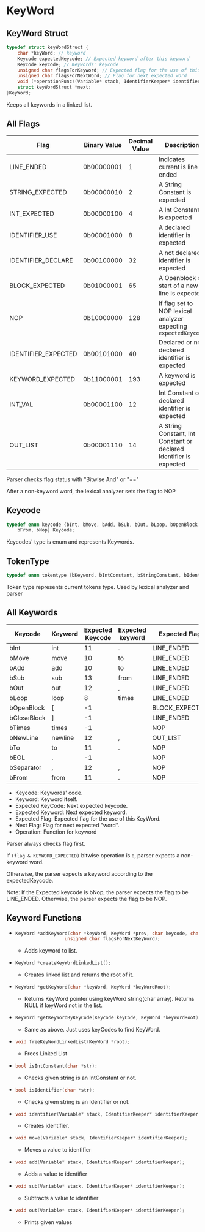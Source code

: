 # KeyWord

## KeyWord Struct

```c
typedef struct keyWordStruct {
    char *keyWord; // keyword
    Keycode expectedKeycode; // Expected keyword after this keyword
    Keycode keycode; // Keywords' keycode
    unsigned char flagsForKeyword; // Expected flag for the use of this keyword
    unsigned char flagsForNextWord; // Flag for next expected word
    void (*operationFunc)(Variable* stack, IdentifierKeeper* identifierKeeper); // Operation for this keyword
    struct keyWordStruct *next;
}KeyWord;
```

Keeps all keywords in a linked list.

## All Flags

Flag               | Binary Value | Decimal Value | Description
---------------    | ------------ | ------------- | -----------
LINE_ENDED         | 0b00000001   | 1             | Indicates current is line ended
STRING_EXPECTED    | 0b00000010   | 2             | A String Constant is expected
INT_EXPECTED       | 0b00000100   | 4             | A Int Constant is expected
IDENTIFIER_USE     | 0b00001000   | 8             | A declared identifier is expected
IDENTIFIER_DECLARE | 0b00100000   | 32            | A not declared identifier is expected
BLOCK_EXPECTED     | 0b01000001   | 65            | A Openblock or start of a new line is expected
NOP                | 0b10000000   | 128           | If flag set to NOP lexical analyzer expecting `expectedKeycode`
IDENTIFIER_EXPECTED| 0b00101000   | 40            | Declared or not declared identifier is expected
KEYWORD_EXPECTED   | 0b11000001   | 193           | A keyword is expected
INT_VAL            | 0b00001100   | 12            | Int Constant or declared identifier is expected
OUT_LIST           | 0b00001110   | 14            | A String Constant, Int Constant or declared Identifier is expected

Parser checks flag status with "Bitwise And" or "=="

After a non-keyword word, the lexical analyzer sets the flag to NOP

## Keycode
```c
typedef enum keycode {bInt, bMove, bAdd, bSub, bOut, bLoop, bOpenBlock, bCloseBlock, bTimes, bNewline, bTo, bEOL, bSeparator,
    bFrom, bNop} Keycode;
```
Keycodes' type is enum and represents Keywords.

## TokenType

```c
typedef enum tokentype {bKeyword, bIntConstant, bStringConstant, bIdentifier,  bEOF, bError} TokenType;
```

Token type represents current tokens type.
Used by lexical analyzer and parser

## All Keywords
Keycode           | Keyword | Expected Keycode | Expected keyword | Expected Flag      | Next Flag            | Operation
-------           | ------- | ---------------- | ---------------- | ------------------ | ---------            | --------
bInt              | int     | 11               | .                | LINE_ENDED         | IDENTIFIER_DECLARE   | identifier
bMove             | move    | 10               | to               | LINE_ENDED         | INT_VAL              | move
bAdd              | add     | 10               | to               | LINE_ENDED         | INT_VAL              | add
bSub              | sub     | 13               | from             | LINE_ENDED         | INT_VAL              | sub
bOut              | out     | 12               | ,                | LINE_ENDED         | OUT_LIST             | out
bLoop             | loop    | 8                | times            | LINE_ENDED         | INT_VAL              | NULL
bOpenBlock        | [       | -1               |                  | BLOCK_EXPECTED     | LINE_ENDED           | NULL
bCloseBlock       | ]       | -1               |                  | LINE_ENDED         | LINE_ENDED           | NULL
bTimes            | times   | -1               |                  | NOP                | BLOCK_EXPECTED       | NULL
bNewLine          | newline | 12               | ,                | OUT_LIST           | NOP                  | NULL
bTo               | to      | 11               | .                | NOP                | IDENTIFIER_USE       | NULL
bEOL              | .       | -1               |                  | NOP                | LINE_ENDED           | NULL
bSeparator        | ,       | 12               | ,                | NOP                | OUT_LIST             | NULL
bFrom             | from    | 11               | .                | NOP                | IDENTIFIER_USE       | NULL

* Keycode: Keywords' code.
* Keyword: Keyword itself.
* Expected KeyCode: Next expected keycode.
* Expected Keyword: Next expected keyword.
* Expected Flag: Expected flag for the use of this KeyWord.
* Next Flag: Flag for next expected "word".
* Operation: Function for keyword

Parser always checks flag first.

If `(flag & KEYWORD_EXPECTED)` bitwise operation is `0`,
parser expects a non-keyword word.

Otherwise, the parser expects a keyword according to the expectedKeycode.

Note: If the Expected keycode is bNop, the parser expects the flag to be LINE_ENDED.
Otherwise, the parser expects the flag to be NOP.

## Keyword Functions

* ```c 
  KeyWord *addKeyWord(char *keyWord, KeyWord *prev, char keycode, char expectedKeyCode, unsigned char flagsForKeyWord,
                    unsigned char flagsForNextKeyWord);
  ```
    * Adds keyword to list.

* ```c 
  KeyWord *createKeyWordLinkedList();
  ```
    * Creates linked list and returns the root of it.

* ```c 
  KeyWord *getKeyWord(char *keyWord, KeyWord *keyWordRoot);
  ```
    * Returns KeyWord pointer using keyWord string(char array). Returns NULL if keyWord not in the list.

* ```c 
  KeyWord *getKeyWordByKeyCode(Keycode keyCode, KeyWord *keyWordRoot);
  ```
    * Same as above. Just uses keyCodes to find KeyWord.

* ```c 
  void freeKeyWordLinkedList(KeyWord *root);
  ```
    * Frees Linked List

* ```c 
  bool isIntConstant(char *str);
  ```
    * Checks given string is an IntConstant or not.

* ```c 
  bool isIdentifier(char *str);
  ```
    * Checks given string is an Identifier or not.

* ```c 
  void identifier(Variable* stack, IdentifierKeeper* identifierKeeper);
  ```
    * Creates identifier.

* ```c 
  void move(Variable* stack, IdentifierKeeper* identifierKeeper);
  ```
    * Moves a value to identifier

* ```c 
  void add(Variable* stack, IdentifierKeeper* identifierKeeper);
  ```
    * Adds a value to identifier

* ```c 
  void sub(Variable* stack, IdentifierKeeper* identifierKeeper);
  ```
    * Subtracts a value to identifier

* ```c 
  void out(Variable* stack, IdentifierKeeper* identifierKeeper);
  ```
    * Prints given values
